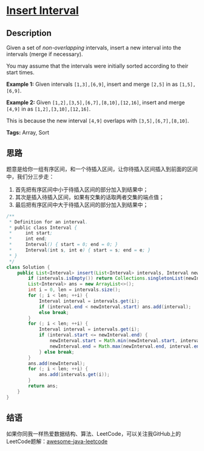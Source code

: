 # [Insert Interval][title]

## Description

Given a set of *non-overlapping* intervals, insert a new interval into the intervals (merge if necessary).

You may assume that the intervals were initially sorted according to their start times.

**Example 1:**
Given intervals `[1,3],[6,9]`, insert and merge `[2,5]` in as `[1,5],[6,9]`.

**Example 2:**
Given `[1,2],[3,5],[6,7],[8,10],[12,16]`, insert and merge `[4,9]` in as `[1,2],[3,10],[12,16]`.

This is because the new interval `[4,9]` overlaps with `[3,5],[6,7],[8,10]`.

**Tags:** Array, Sort


## 思路

题意是给你一组有序区间，和一个待插入区间，让你待插入区间插入到前面的区间中，我们分三步走：
1. 首先把有序区间中小于待插入区间的部分加入到结果中；
2. 其次是插入待插入区间，如果有交集的话取两者交集的端点值；
3. 最后把有序区间中大于待插入区间的部分加入到结果中；

```java
/**
 * Definition for an interval.
 * public class Interval {
 *     int start;
 *     int end;
 *     Interval() { start = 0; end = 0; }
 *     Interval(int s, int e) { start = s; end = e; }
 * }
 */
class Solution {
    public List<Interval> insert(List<Interval> intervals, Interval newInterval) {
        if (intervals.isEmpty()) return Collections.singletonList(newInterval);
        List<Interval> ans = new ArrayList<>();
        int i = 0, len = intervals.size();
        for (; i < len; ++i) {
            Interval interval = intervals.get(i);
            if (interval.end < newInterval.start) ans.add(interval);
            else break;
        }
        for (; i < len; ++i) {
            Interval interval = intervals.get(i);
            if (interval.start <= newInterval.end) {
                newInterval.start = Math.min(newInterval.start, interval.start);
                newInterval.end = Math.max(newInterval.end, interval.end);
            } else break;
        }
        ans.add(newInterval);
        for (; i < len; ++i) {
            ans.add(intervals.get(i));
        }
        return ans;
    }
}
```


## 结语

如果你同我一样热爱数据结构、算法、LeetCode，可以关注我GitHub上的LeetCode题解：[awesome-java-leetcode][ajl]



[title]: https://leetcode.com/problems/insert-interval
[ajl]: https://github.com/Blankj/awesome-java-leetcode
